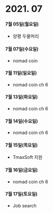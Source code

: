 # 2021. 07

#### 7월 05일(월요일)

- 양평 두물머리

#### 7월 07일(수요일)

- nomad coin

#### 7월 11일(일요일)

- nomad coin ch 6

#### 7월 13일(화요일)

- nomad coin ch 6

#### 7월 14일(수요일)

- nomad coin ch 6

#### 7월 15일(목요일)

- TmaxSoft 지원

#### 7월 16일(금요일)

- nomad coin ch 6

#### 7월 17일(토요일)

- Job search
